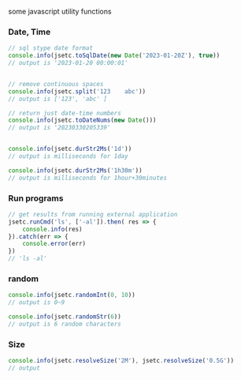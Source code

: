 some javascript utility functions

### Date, Time
```javascript
// sql stype date format
console.info(jsetc.toSqlDate(new Date('2023-01-20Z'), true))
// output is '2023-01-20 00:00:01'


// remove continuous spaces
console.info(jsetc.split('123    abc'))
// output is ['123', 'abc' ]

// return just date-time numbers
console.info(jsetc.toDateNums(new Date()))
// output is '20230330205339'


console.info(jsetc.durStr2Ms('1d'))
// output is milliseconds for 1day

console.info(jsetc.durStr2Ms('1h30m'))
// output is milliseconds for 1hour+30minutes
```

### Run programs
```javascript
// get results from running external application 
jsetc.runCmd('ls', ['-al']).then( res => {
    console.info(res)
}).catch(err => {
    console.error(err)
})
// 'ls -al'
```

### random
```javascript
console.info(jsetc.randomInt(0, 10))
// output is 0~9

console.info(jsetc.randomStr(6))
// output is 6 random characters
```

### Size
```javascript
console.info(jsetc.resolveSize('2M'), jsetc.resolveSize('0.5G'))
// output

```